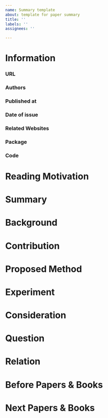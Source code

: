 ```yaml
---
name: Summary template
about: template for paper summary
title: ''
labels: ''
assignees: ''

---
```


<!--
<img src="https://render.githubusercontent.com/render/math?math=">
--->
# Information
### URL
### Authors
### Published at
### Date of issue
### Related Websites
### Package
### Code
# Reading Motivation
# Summary
# Background
# Contribution
# Proposed Method
# Experiment
# Consideration
# Question
# Relation
# Before Papers & Books
# Next Papers & Books
